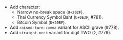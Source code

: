  * Add character:
   - Narrow no-break space (`U+202F`).
   - Thai Currency Symbol Baht (`U+0E3F`, #781).
   - Bitcoin Symbol (`U+20BF`).
 * Add `raised-turn-comma` variant for ASCII grave (#778).
 * Add `straight-neck` variant for digit TWO (`2`, #779).